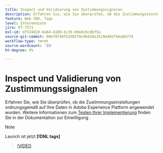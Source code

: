 ```yaml
---
title: Inspect und Validierung von Zustimmungssignalen
description: Erfahren Sie, wie Sie überprüfen, ob die Zustimmungseinstellungen ordnungsgemäß auf Ihre Daten in Adobe Experience Platform angewendet wurden.
feature: Web SDK, Tags
level: Intermediate
jira: KT-7571
exl-id: d7534d2d-6a64-4189-bc35-0de8c6c8bf5a
source-git-commit: 00ef0f40fb3d82f0c06428a35c0e402f46ab6774
workflow-type: tm+mt
source-wordcount: '59'
ht-degree: 0%

---
```


# Inspect und Validierung von Zustimmungssignalen

Erfahren Sie, wie Sie überprüfen, ob die Zustimmungseinstellungen ordnungsgemäß auf Ihre Daten in Adobe Experience Platform angewendet wurden. Weitere Informationen zum [Testen Ihrer Implementierung](https://experienceleague.adobe.com/docs/experience-platform/landing/governance-privacy-security/consent/adobe/overview.html?lang=en#test-implementation) finden Sie in der Dokumentation zur Einwilligung .

>[!NOTE]
>
> Launch ist jetzt **[!DNL tags]**

>[!VIDEO](https://video.tv.adobe.com/v/332696/?learn=on)
